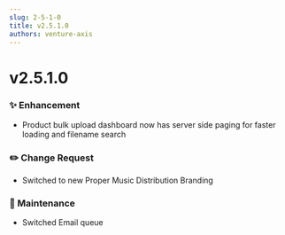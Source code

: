 ```yaml
---
slug: 2-5-1-0
title: v2.5.1.0
authors: venture-axis
---
```


# v2.5.1.0

### ✨ Enhancement
- Product bulk upload dashboard now has server side paging for faster loading and filename search

### ✏️ Change Request
- Switched to new Proper Music Distribution Branding

### 🔧 Maintenance
- Switched Email queue